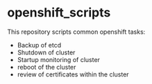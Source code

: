 # openshift_scripts

This repository scripts common openshift tasks:

* Backup of etcd
* Shutdown of cluster
* Startup monitoring of cluster
* reboot of the cluster
* review of certificates within the cluster
